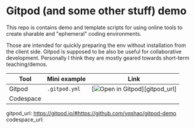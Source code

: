 # Gitpod (and some other stuff) demo

This repo is contains demo and template scripts for using online tools
to create sharable and "ephemeral" coding environments.

Those are intended for quickly preparing the env without installation
from the client side. Gitpod is supposed to be also be useful for
collaborative development. Personally I think they are mostly geared
towards short-term teaching/demos.

| Tool      | Mini example  | Link                                                                         |
|-----------|---------------|------------------------------------------------------------------------------|
| Gitpod    | `.gitpod.yml` | [![Open in Gitpod](https://gitpod.io/button/open-in-gitpod.svg)][gitpod_url] |
| Codespace |               |                                                                              |

gitpod_url: https://gitpod.io/#https://github.com/yqshao/gitpod-demo
codespace_url:
